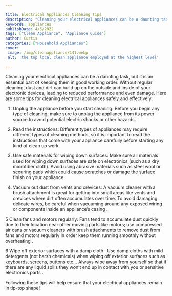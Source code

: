 ```yaml
---

title: Electrical Appliances Cleaning Tips
description: "Cleaning your electrical appliances can be a daunting task, but it is an essential part of keeping them in good working order. Wit...get more detail"
keywords: appliances
publishDate: 4/5/2022
tags: ["Clean Appliance", "Appliance Guide"]
author: Curtis
categories: ["Household Appliances"]
cover: 
 image: /img/cleanappliance/141.webp
 alt: 'the top local clean appliance employed at the highest level'

---
```


Cleaning your electrical appliances can be a daunting task, but it is an essential part of keeping them in good working order. Without regular cleaning, dust and dirt can build up on the outside and inside of your electronic devices, leading to reduced performance and even damage. Here are some tips for cleaning electrical appliances safely and effectively:

1. Unplug the appliance before you start cleaning: Before you begin any type of cleaning, make sure to unplug the appliance from its power source to avoid potential electric shocks or other hazards. 

2. Read the instructions: Different types of appliances may require different types of cleaning methods, so it is important to read the instructions that come with your appliance carefully before starting any kind of clean up work. 

3. Use safe materials for wiping down surfaces: Make sure all materials used for wiping down surfaces are safe on electronics (such as a dry microfiber cloth). Avoid using abrasive materials such as steel wool or scouring pads which could cause scratches or damage the surface finish on your appliance. 

4. Vacuum out dust from vents and crevices: A vacuum cleaner with a brush attachment is great for getting into small areas like vents and crevices where dirt often accumulates over time. To avoid damaging delicate wires, be careful when vacuuming around any exposed wiring or components inside an appliance’s casing . 

5 Clean fans and motors regularly: Fans tend to accumulate dust quickly due to their location near other moving parts like motors; use compressed air cans or vacuum cleaners with brush attachments to remove dust from fans and motors regularly in order keep them running smoothly without overheating . 

6 Wipe off exterior surfaces with a damp cloth : Use damp cloths with mild detergents (not harsh chemicals) when wiping off exterior surfaces such as keyboards, screens, buttons etc… Always wipe away from yourself so that if there are any liquid spills they won’t end up in contact with you or sensitive electronics parts . 

 Following these tips will help ensure that your electrical appliances remain in tip-top shape!
